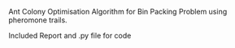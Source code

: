 Ant Colony Optimisation Algorithm for Bin Packing Problem using pheromone trails.

Included Report and .py file for code
